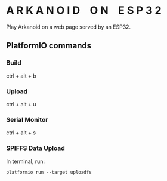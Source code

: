 # A R K A N O I D    O N    E S P 3 2

Play Arkanoid on a web page served by an ESP32.



## PlatformIO commands

### Build
ctrl + alt + b

### Upload
ctrl + alt + u

### Serial Monitor
ctrl + alt + s

### SPIFFS Data Upload
In terminal, run:

    platformio run --target uploadfs
